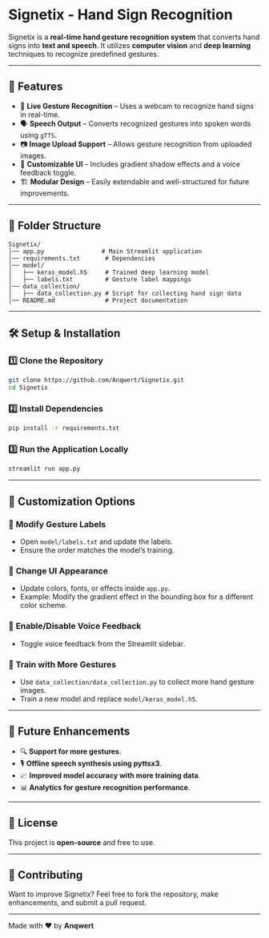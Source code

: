 # Signetix - Hand Sign Recognition

Signetix is a **real-time hand gesture recognition system** that converts hand signs into **text and speech**. 
It utilizes **computer vision** and **deep learning** techniques to recognize predefined gestures.

---

## 🚀 Features
- 🎥 **Live Gesture Recognition** – Uses a webcam to recognize hand signs in real-time.
- 🗣️ **Speech Output** – Converts recognized gestures into spoken words using `gTTS`.
- 📷 **Image Upload Support** – Allows gesture recognition from uploaded images.
- 🎨 **Customizable UI** – Includes gradient shadow effects and a voice feedback toggle.
- 🏗️ **Modular Design** – Easily extendable and well-structured for future improvements.

---

## 📂 Folder Structure
```
Signetix/
│── app.py                # Main Streamlit application
│── requirements.txt       # Dependencies
│── model/                
│   ├── keras_model.h5     # Trained deep learning model
│   ├── labels.txt         # Gesture label mappings
│── data_collection/       
│   ├── data_collection.py # Script for collecting hand sign data
│── README.md              # Project documentation
```

---

## 🛠️ Setup & Installation

### 1️⃣ **Clone the Repository**
```bash
git clone https://github.com/Anqwert/Signetix.git
cd Signetix
```

### 2️⃣ **Install Dependencies**
```bash
pip install -r requirements.txt
```

### 3️⃣ **Run the Application Locally**
```bash
streamlit run app.py
```

---

## 🎨 Customization Options

### 🔹 **Modify Gesture Labels**
- Open `model/labels.txt` and update the labels.
- Ensure the order matches the model’s training.

### 🔹 **Change UI Appearance**
- Update colors, fonts, or effects inside `app.py`.
- Example: Modify the gradient effect in the bounding box for a different color scheme.

### 🔹 **Enable/Disable Voice Feedback**
- Toggle voice feedback from the Streamlit sidebar.

### 🔹 **Train with More Gestures**
- Use `data_collection/data_collection.py` to collect more hand gesture images.
- Train a new model and replace `model/keras_model.h5`.

---

## 🌟 Future Enhancements
- 🔍 **Support for more gestures**.
- 🎙️ **Offline speech synthesis using pyttsx3**.
- 📈 **Improved model accuracy with more training data**.
- 📊 **Analytics for gesture recognition performance**.

---

## 📜 License
This project is **open-source** and free to use.

---

## 🤝 Contributing
Want to improve Signetix? Feel free to fork the repository, make enhancements, and submit a pull request.

---

Made with ❤️ by **Anqwert**  
